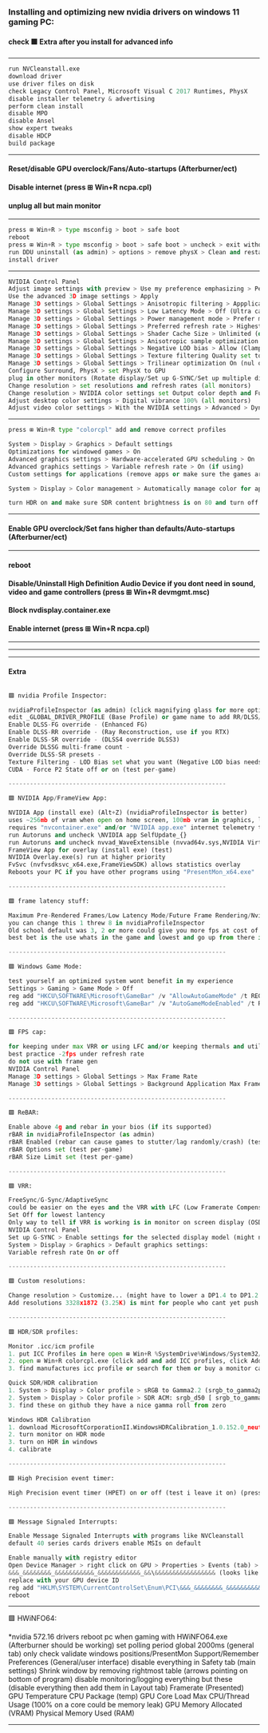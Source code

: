 ### Installing and optimizing new nvidia drivers on windows 11 gaming PC:
#### check 🟩 Extra after you install for advanced info

---

```python
run NVCleanstall.exe
download driver
use driver files on disk
check Legacy Control Panel, Microsoft Visual C 2017 Runtimes, PhysX
disable installer telemetry & advertising
perform clean install
disable MPO
disable Ansel
show expert tweaks
disable HDCP
build package
```

---

#### Reset/disable GPU overclock/Fans/Auto-startups (Afterburner/ect)
#### Disable internet (press ⊞ Win+R ncpa.cpl)
#### unplug all but main monitor

---

```python
press ⊞ Win+R > type msconfig > boot > safe boot
reboot
press ⊞ Win+R > type msconfig > boot > safe boot > uncheck > exit without restarting*
run DDU uninstall (as admin) > options > remove physX > Clean and restart
install driver
```

---

```python
NVIDIA Control Panel
Adjust image settings with preview > Use my preference emphasizing > Performance > Apply
Use the advanced 3D image settings > Apply
Manage 3D settings > Global Settings > Anisotropic filtering > Appplication-controlled or off/4x/8x/16x
Manage 3D settings > Global Settings > Low Latency Mode > Off (Ultra can cause lag/stutter on certain API, new API decide this for you usually)
Manage 3D settings > Global Settings > Power management mode > Prefer maximum performance
Manage 3D settings > Global Settings > Preferred refresh rate > Highest available
Manage 3D settings > Global Settings > Shader Cache Size > Unlimited (def is too low for lots of games will cause compile shader lag, stutters and slow compiling)
Manage 3D settings > Global Settings > Anisotropic sample optimization > On (nul on High quality)
Manage 3D settings > Global Settings > Negative LOD bias > Allow (Clamp if not scaling)
Manage 3D settings > Global Settings > Texture filtering Quality set to High performance (or High quality)
Manage 3D settings > Global Settings > Trilinear optimization On (nul on High quality)
Configure Surround, PhysX > set PhysX to GPU
plug in other monitors (Rotate display/Set up G-SYNC/Set up multiple displays if needed)
Change resolution > set resolutions and refresh rates (all monitors)
Change resolution > NVIDIA color settings set Output color depth and Full dynamic range (all monitors)
Adjust desktop color settings > Digital vibrance 100% (all monitors)
Adjust video color settings > With the NVIDIA settings > Advanced > Dynamic range Full 0-255 (all monitors)
```

---

```python
press ⊞ Win+R type "colorcpl" add and remove correct profiles

System > Display > Graphics > Default settings
Optimizations for windowed games > On
Advanced graphics settings > Hardware-accelerated GPU scheduling > On
Advanced graphics settings > Variable refresh rate > On (if using)
Custom settings for applications (remove apps or make sure the games are set to high performance)

System > Display > Color management > Automatically manage color for apps > off (24h2 broke color fix)

turn HDR on and make sure SDR content brightness is on 80 and turn off if not using
```

---

#### Enable GPU overclock/Set fans higher than defaults/Auto-startups (Afterburner/ect)

---

#### reboot
#### Disable/Uninstall High Definition Audio Device if you dont need in sound, video and game controllers (press ⊞ Win+R devmgmt.msc)
#### Block nvdisplay.container.exe
#### Enable internet (press ⊞ Win+R ncpa.cpl)

---
---
---

#### Extra

```python

🟩 nvidia Profile Inspector:

nvidiaProfileInspector (as admin) (click magnifying glass for more options)
edit _GLOBAL_DRIVER_PROFILE (Base Profile) or game name to add RR/DLSS/ect
Enable DLSS-FG override - (Enhanced FG)
Enable DLSS-RR override - (Ray Reconstruction, use if you RTX)
Enable DLSS-SR override - (DLSS4 override DLSS3)
Override DLSSG multi-frame count -
Override DLSS-SR presets - 
Texture Filtering - LOD Bias set what you want (Negative LOD bias needs to be set to Allow) (for testing)
CUDA - Force P2 State off or on (test per-game)

-------------------------------------------------------------

🟩 NVIDIA App/FrameView App:

NVIDIA App (install exe) (Alt+Z) (nvidiaProfileInspector is better)
uses ~256mb of vram when open on home screen, 100mb vram in graphics, little more ram few more exes
requires "nvcontainer.exe" and/or "NVIDIA app.exe" internet telemetry to work, then you can block it (restart app for it to work)
run Autoruns and uncheck \NVIDIA app SelfUpdate_{}
run Autoruns and uncheck nvvad_WaveExtensible (nvvad64v.sys,NVIDIA Virtual Audio Device)
FrameView App for overlay (install exe) (test)
NVIDIA Overlay.exe(s) run at higher priority
FvSvc (nvfvsdksvc_x64.exe,FrameViewSDK) allows statistics overlay
Reboots your PC if you have other programs using "PresentMon_x64.exe"

-------------------------------------------------------------

🟩 frame latency stuff:

Maximum Pre-Rendered Frames/Low Latency Mode/Future Frame Rendering/Nvidia Reflex On+Boost(Prefer maximum performance)/AMD Anti-Lag/ULLM
you can change this 1 threw 8 in nvidiaProfileInspector
Old school default was 3, 2 or more could give you more fps at cost of latency
best bet is the use whats in the game and lowest and go up from there if its stuttering/laggy because some settings/modes conflict

-------------------------------------------------------------

🟩 Windows Game Mode:

test yourself an optimized system wont benefit in my experience
Settings > Gaming > Game Mode > Off
reg add "HKCU\SOFTWARE\Microsoft\GameBar" /v "AllowAutoGameMode" /t REG_DWORD /d 0 /f
reg add "HKCU\SOFTWARE\Microsoft\GameBar" /v "AutoGameModeEnabled" /t REG_DWORD /d 0 /f

-------------------------------------------------------------

🟩 FPS cap:

for keeping under max VRR or using LFC and/or keeping thermals and utilization down
best practice -2fps under refresh rate
do not use with frame gen
NVIDIA Control Panel
Manage 3D settings > Global Settings > Max Frame Rate
Manage 3D settings > Global Settings > Background Application Max Frame Rate

-------------------------------------------------------------

🟩 ReBAR:

Enable above 4g and rebar in your bios (if its supported)
rBAR in nvidiaProfileInspector (as admin)
rBAR Enabled (rebar can cause games to stutter/lag randomly/crash) (test per-game)
rBAR Options set (test per-game)
rBAR Size Limit set (test per-game)

-------------------------------------------------------------

🟩 VRR:

FreeSync/G-Sync/AdaptiveSync
could be easier on the eyes and the VRR with LFC (Low Framerate Compensation) could make games feel smoother
Set Off for lowest lantency
Only way to tell if VRR is working is in monitor on screen display (OSD) some games might need to be changed to fullscreen and/or boarderless back and forth for VRR to actually work
NVIDIA Control Panel
Set up G-SYNC > Enable settings for the selected display model (might need turn monitor on/off) (or turn off and disable in monitor OSD)
System > Display > Graphics > Default graphics settings:
Variable refresh rate On or off

-------------------------------------------------------------

🟩 Custom resolutions:

Change resolution > Customize... (might have to lower a DP1.4 to DP1.2 and/or turn off DSC(Display Stream Compression) to get the button to work)
Add resolutions 3328x1872 (3.25K) is mint for people who cant yet push 4k

-------------------------------------------------------------

🟩 HDR/SDR profiles:

Monitor .icc/icm profile
1. put ICC Profiles in here open ⊞ Win+R %SystemDrive%Windows/System32/spool/drivers/color
2. open ⊞ Win+R colorcpl.exe (click add and add ICC profiles, click Add as HDR Profile for hdr icc profiles)
3. find manufactures icc profile or search for them or buy a monitor calibration tool (or use phone) (remember calibration is subjective)

Quick SDR/HDR calibration
1. System > Display > Color profile > sRGB to Gamma2.2 (srgb_to_gamma2p2_sdr.icm) (SDR)
2. System > Display > Color profile > SDR ACM: srgb_d50 [ srgb_to_gamma2p2.cal ] (srgb_to_gamma2p2_400_mhc2.icm) (HDR)
3. find these on github they have a nice gamma roll from zero

Windows HDR Calibration
1. download MicrosoftCorporationII.WindowsHDRCalibration_1.0.152.0_neutral_~_8wekyb3d8bbwe.Msixbundle (or newer)
2. turn monitor on HDR mode
3. turn on HDR in windows
4. calibrate

-------------------------------------------------------------

🟩 High Precision event timer:

High Precision event timer (HPET) on or off (test i leave it on) (press ⊞ Win+R devmgmt.msc)

-------------------------------------------------------------

🟩 Message Signaled Interrupts:

Enable Message Signaled Interrupts with programs like NVCleanstall
default 40 series cards drivers enable MSIs on default

Enable manually with registry editor
Open Device Manager > right click on GPU > Properties > Events (tab) > Device id
&&&_&&&&&&&&_&&&&&&&&&&&_&&&&&&&&&&&&_&&\&&&&&&&&&&&&&&&&& (looks like this)
replace with your GPU device ID
reg add "HKLM\SYSTEM\CurrentControlSet\Enum\PCI\&&&_&&&&&&&&_&&&&&&&&&&&_&&&&&&&&&&&&_&&\&&&&&&&&&&&&&&&&&\Device Parameters\Interrupt Management\MessageSignaledInterruptProperties" /v "MSISupported" /t REG_DWORD /d 1 /f
reboot
```

-------------------------------------------------------------

🟩 HWiNFO64:

*nvidia 572.16 drivers reboot pc when gaming with HWiNFO64.exe (Afterburner should be working)
set polling period global 2000ms (general tab)
only check validate windows positions/PresentMon Support/Remember Preferences (General/user interface)
disable everything in Safety tab (main settings)
Shrink window by removing rightmost table (arrows pointing on bottom of program)
disable monitoring/logging everything but these (disable everything then add them in Layout tab)
Framerate (Presented)
GPU Temperature
CPU Package (temp)
GPU Core Load
Max CPU/Thread Usage (100% on a core could be memory leak)
GPU Memory Allocated (VRAM)
Physical Memory Used (RAM)

---

